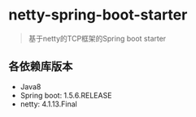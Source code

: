 # netty-spring-boot-starter
> 基于netty的TCP框架的Spring boot starter

## 各依赖库版本
* Java8
* Spring boot: 1.5.6.RELEASE
* netty: 4.1.13.Final


